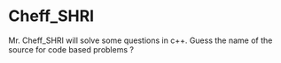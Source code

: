 # Cheff_SHRI
Mr. Cheff_SHRI will solve some questions in c++. Guess the name of the source for code based problems ?
